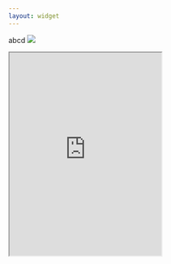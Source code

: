 ```yaml
---
layout: widget
---
```

abcd
<img src="http://localhost:4000/img/2016-02-09/banner_Kabini1.jpg"/>
<iframe src="https://wwww.recitals.wilderhood.com" width="300px" height="400px"/>